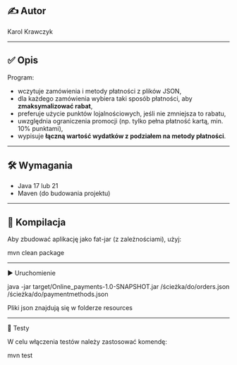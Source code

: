  ## ✍️ Autor
 Karol Krawczyk

---

## ✅ Opis

Program:
- wczytuje zamówienia i metody płatności z plików JSON,
- dla każdego zamówienia wybiera taki sposób płatności, aby **zmaksymalizować rabat**,
- preferuje użycie punktów lojalnościowych, jeśli nie zmniejsza to rabatu,
- uwzględnia ograniczenia promocji (np. tylko pełna płatność kartą, min. 10% punktami),
- wypisuje **łączną wartość wydatków z podziałem na metody płatności**.

---

## 🛠 Wymagania

- Java 17 lub 21
- Maven (do budowania projektu)

---

## 🚀 Kompilacja

Aby zbudować aplikację jako fat-jar (z zależnościami), użyj:

mvn clean package

---

▶️ Uruchomienie

 java -jar target/Online_payments-1.0-SNAPSHOT.jar /ścieżka/do/orders.json /ścieżka/do/paymentmethods.json

 Pliki json znajdują się w folderze resources

 ---

 🧪 Testy

 W celu włączenia testów należy zastosować komendę:

 mvn test
